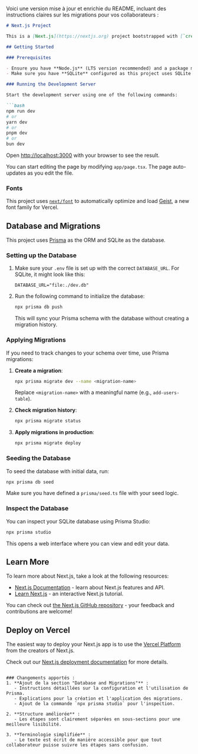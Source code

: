 Voici une version mise à jour et enrichie du README, incluant des instructions claires sur les migrations pour vos collaborateurs :

```markdown
# Next.js Project

This is a [Next.js](https://nextjs.org) project bootstrapped with [`create-next-app`](https://nextjs.org/docs/app/api-reference/cli/create-next-app).

## Getting Started

### Prerequisites

- Ensure you have **Node.js** (LTS version recommended) and a package manager like `npm`, `yarn`, `pnpm`, or `bun` installed.
- Make sure you have **SQLite** configured as this project uses SQLite as its database.

### Running the Development Server

Start the development server using one of the following commands:

```bash
npm run dev
# or
yarn dev
# or
pnpm dev
# or
bun dev
```

Open [http://localhost:3000](http://localhost:3000) with your browser to see the result.

You can start editing the page by modifying `app/page.tsx`. The page auto-updates as you edit the file.

### Fonts

This project uses [`next/font`](https://nextjs.org/docs/app/building-your-application/optimizing/fonts) to automatically optimize and load [Geist](https://vercel.com/font), a new font family for Vercel.

## Database and Migrations

This project uses [Prisma](https://www.prisma.io/) as the ORM and SQLite as the database.

### Setting up the Database

1. Make sure your `.env` file is set up with the correct `DATABASE_URL`. For SQLite, it might look like this:
   ```dotenv
   DATABASE_URL="file:./dev.db"
   ```

2. Run the following command to initialize the database:
   ```bash
   npx prisma db push
   ```
   This will sync your Prisma schema with the database without creating a migration history.

### Applying Migrations

If you need to track changes to your schema over time, use Prisma migrations:

1. **Create a migration**:
   ```bash
   npx prisma migrate dev --name <migration-name>
   ```
   Replace `<migration-name>` with a meaningful name (e.g., `add-users-table`).

2. **Check migration history**:
   ```bash
   npx prisma migrate status
   ```

3. **Apply migrations in production**:
   ```bash
   npx prisma migrate deploy
   ```

### Seeding the Database

To seed the database with initial data, run:

```bash
npx prisma db seed
```

Make sure you have defined a `prisma/seed.ts` file with your seed logic.

### Inspect the Database

You can inspect your SQLite database using Prisma Studio:

```bash
npx prisma studio
```

This opens a web interface where you can view and edit your data.

## Learn More

To learn more about Next.js, take a look at the following resources:

- [Next.js Documentation](https://nextjs.org/docs) - learn about Next.js features and API.
- [Learn Next.js](https://nextjs.org/learn) - an interactive Next.js tutorial.

You can check out [the Next.js GitHub repository](https://github.com/vercel/next.js) - your feedback and contributions are welcome!

## Deploy on Vercel

The easiest way to deploy your Next.js app is to use the [Vercel Platform](https://vercel.com/new?utm_medium=default-template&filter=next.js&utm_source=create-next-app&utm_campaign=create-next-app-readme) from the creators of Next.js.

Check out our [Next.js deployment documentation](https://nextjs.org/docs/app/building-your-application/deploying) for more details.
```

### Changements apportés :
1. **Ajout de la section "Database and Migrations"** :
   - Instructions détaillées sur la configuration et l'utilisation de Prisma.
   - Explications pour la création et l'application des migrations.
   - Ajout de la commande `npx prisma studio` pour l'inspection.

2. **Structure améliorée** :
   - Les étapes sont clairement séparées en sous-sections pour une meilleure lisibilité.

3. **Terminologie simplifiée** :
   - Le texte est écrit de manière accessible pour que tout collaborateur puisse suivre les étapes sans confusion.